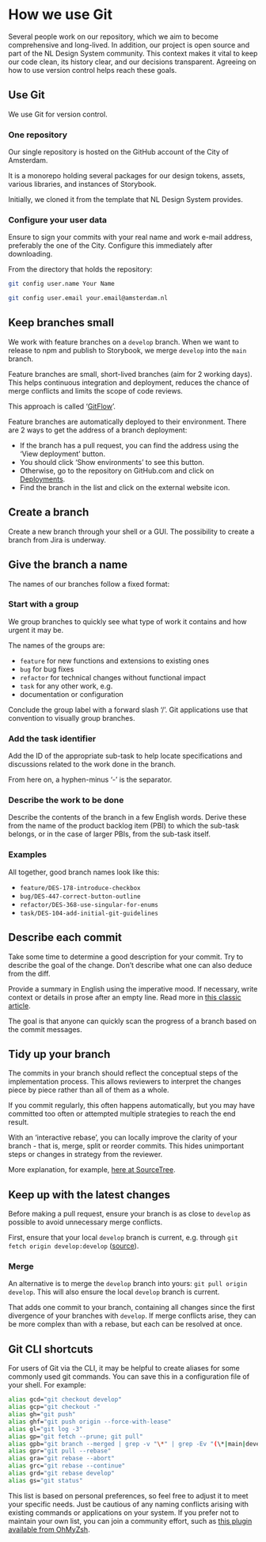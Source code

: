 # How we use Git

Several people work on our repository, which we aim to become comprehensive and long-lived.
In addition, our project is open source and part of the NL Design System community.
This context makes it vital to keep our code clean, its history clear, and our decisions transparent.
Agreeing on how to use version control helps reach these goals.

## Use Git

We use Git for version control.

### One repository

Our single repository is hosted on the GitHub account of the City of Amsterdam.

It is a monorepo holding several packages for our design tokens, assets, various libraries, and instances of Storybook.

Initially, we cloned it from the template that NL Design System provides.

### Configure your user data

Ensure to sign your commits with your real name and work e-mail address, preferably the one of the City.
Configure this immediately after downloading.

From the directory that holds the repository:

```bash
git config user.name Your Name

git config user.email your.email@amsterdam.nl
```

## Keep branches small

We work with feature branches on a `develop` branch.
When we want to release to npm and publish to Storybook, we merge `develop` into the `main` branch.

Feature branches are small, short-lived branches (aim for 2 working days).
This helps continuous integration and deployment, reduces the chance of merge conflicts and limits the scope of code reviews.

This approach is called ‘[GitFlow](https://datasift.github.io/gitflow/IntroducingGitFlow.html)’.

Feature branches are automatically deployed to their environment.
There are 2 ways to get the address of a branch deployment:

- If the branch has a pull request, you can find the address using the ‘View deployment’ button.
- You should click ‘Show environments’ to see this button.
- Otherwise, go to the repository on GitHub.com and click on [Deployments](https://github.com/Amsterdam/design-system/deployments).
- Find the branch in the list and click on the external website icon.

## Create a branch

Create a new branch through your shell or a GUI.
The possibility to create a branch from Jira is underway.

## Give the branch a name

The names of our branches follow a fixed format:

### Start with a group

We group branches to quickly see what type of work it contains and how urgent it may be.

The names of the groups are:

- `feature` for new functions and extensions to existing ones
- `bug` for bug fixes
- `refactor` for technical changes without functional impact
- `task` for any other work, e.g.
- documentation or configuration

Conclude the group label with a forward slash ‘/’.
Git applications use that convention to visually group branches.

### Add the task identifier

Add the ID of the appropriate sub-task to help locate specifications and discussions related to the work done in the branch.

From here on, a hyphen-minus ‘-’ is the separator.

### Describe the work to be done

Describe the contents of the branch in a few English words.
Derive these from the name of the product backlog item (PBI) to which the sub-task belongs, or in the case of larger PBIs, from the sub-task itself.

### Examples

All together, good branch names look like this:

- `feature/DES-178-introduce-checkbox`
- `bug/DES-447-correct-button-outline`
- `refactor/DES-368-use-singular-for-enums`
- `task/DES-104-add-initial-git-guidelines`

## Describe each commit

Take some time to determine a good description for your commit.
Try to describe the goal of the change.
Don’t describe what one can also deduce from the diff.

Provide a summary in English using the imperative mood.
If necessary, write context or details in prose after an empty line.
Read more in [this classic article](https://cbea.ms/git-commit/).

The goal is that anyone can quickly scan the progress of a branch based on the commit messages.

## Tidy up your branch

The commits in your branch should reflect the conceptual steps of the implementation process.
This allows reviewers to interpret the changes piece by piece rather than all of them as a whole.

If you commit regularly, this often happens automatically, but you may have committed too often or attempted multiple strategies to reach the end result.

With an ‘interactive rebase’, you can locally improve the clarity of your branch - that is, merge, split or reorder commits.
This hides unimportant steps or changes in strategy from the reviewer.

More explanation, for example, [here at SourceTree](https://www.atlassian.com/blog/sourcetree/interactive-rebase-sourcetree).

## Keep up with the latest changes

Before making a pull request, ensure your branch is as close to `develop` as possible to avoid unnecessary merge conflicts.

First, ensure that your local `develop` branch is current, e.g.
through `git fetch origin develop:develop` ([source](https://stackoverflow.com/a/17722977/2169092)).

### Merge

An alternative is to merge the `develop` branch into yours: `git pull origin develop`.
This will also ensure the local `develop` branch is current.

That adds one commit to your branch, containing all changes since the first divergence of your branches with `develop`.
If merge conflicts arise, they can be more complex than with a rebase, but each can be resolved at once.

## Git CLI shortcuts

For users of Git via the CLI, it may be helpful to create aliases for some commonly used git commands.
You can save this in a configuration file of your shell.
For example:

```bash
alias gcd="git checkout develop"
alias gcp="git checkout -"
alias gh="git push"
alias ghf="git push origin --force-with-lease"
alias gl="git log -3"
alias gp="git fetch --prune; git pull"
alias gpb="git branch --merged | grep -v "\*" | grep -Ev "(\*|main|develop)" | xargs -n 1 git branch -d"
alias gpr="git pull --rebase"
alias gra="git rebase --abort"
alias grc="git rebase --continue"
alias grd="git rebase develop"
alias gs="git status"
```

This list is based on personal preferences, so feel free to adjust it to meet your specific needs.
Just be cautious of any naming conflicts arising with existing commands or applications on your system.
If you prefer not to maintain your own list, you can join a community effort, such as [this plugin available from OhMyZsh](https://github.com/ohmyzsh/ohmyzsh/tree/master/plugins/git).
